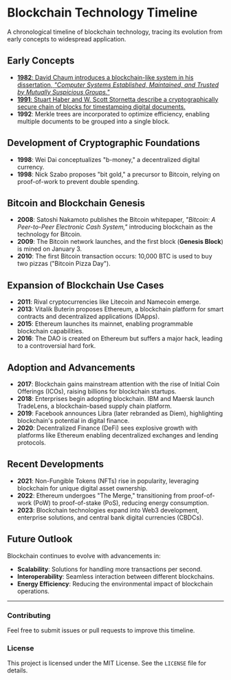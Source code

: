 # Blockchain Technology Timeline

A chronological timeline of blockchain technology, tracing its evolution from early concepts to widespread application.

## **Early Concepts**
- [**1982**: David Chaum introduces a blockchain-like system in his dissertation, *"Computer Systems Established, Maintained, and Trusted by Mutually Suspicious Groups."*](https://evervault.com/papers/chaum.pdf)
- [**1991**: Stuart Haber and W. Scott Stornetta describe a cryptographically secure chain of blocks for timestamping digital documents.](https://#)
- **1992**: Merkle trees are incorporated to optimize efficiency, enabling multiple documents to be grouped into a single block.

## **Development of Cryptographic Foundations**
- **1998**: Wei Dai conceptualizes "b-money," a decentralized digital currency.
- **1998**: Nick Szabo proposes "bit gold," a precursor to Bitcoin, relying on proof-of-work to prevent double spending.

## **Bitcoin and Blockchain Genesis**
- **2008**: Satoshi Nakamoto publishes the Bitcoin whitepaper, *"Bitcoin: A Peer-to-Peer Electronic Cash System,"* introducing blockchain as the technology for Bitcoin.
- **2009**: The Bitcoin network launches, and the first block (**Genesis Block**) is mined on January 3.
- **2010**: The first Bitcoin transaction occurs: 10,000 BTC is used to buy two pizzas ("Bitcoin Pizza Day").

## **Expansion of Blockchain Use Cases**
- **2011**: Rival cryptocurrencies like Litecoin and Namecoin emerge.
- **2013**: Vitalik Buterin proposes Ethereum, a blockchain platform for smart contracts and decentralized applications (DApps).
- **2015**: Ethereum launches its mainnet, enabling programmable blockchain capabilities.
- **2016**: The DAO is created on Ethereum but suffers a major hack, leading to a controversial hard fork.

## **Adoption and Advancements**
- **2017**: Blockchain gains mainstream attention with the rise of Initial Coin Offerings (ICOs), raising billions for blockchain startups.
- **2018**: Enterprises begin adopting blockchain. IBM and Maersk launch TradeLens, a blockchain-based supply chain platform.
- **2019**: Facebook announces Libra (later rebranded as Diem), highlighting blockchain's potential in digital finance.
- **2020**: Decentralized Finance (DeFi) sees explosive growth with platforms like Ethereum enabling decentralized exchanges and lending protocols.

## **Recent Developments**
- **2021**: Non-Fungible Tokens (NFTs) rise in popularity, leveraging blockchain for unique digital asset ownership.
- **2022**: Ethereum undergoes "The Merge," transitioning from proof-of-work (PoW) to proof-of-stake (PoS), reducing energy consumption.
- **2023**: Blockchain technologies expand into Web3 development, enterprise solutions, and central bank digital currencies (CBDCs).

## **Future Outlook**
Blockchain continues to evolve with advancements in:
- **Scalability**: Solutions for handling more transactions per second.
- **Interoperability**: Seamless interaction between different blockchains.
- **Energy Efficiency**: Reducing the environmental impact of blockchain operations.

---

### Contributing
Feel free to submit issues or pull requests to improve this timeline. 

### License
This project is licensed under the MIT License. See the `LICENSE` file for details.
